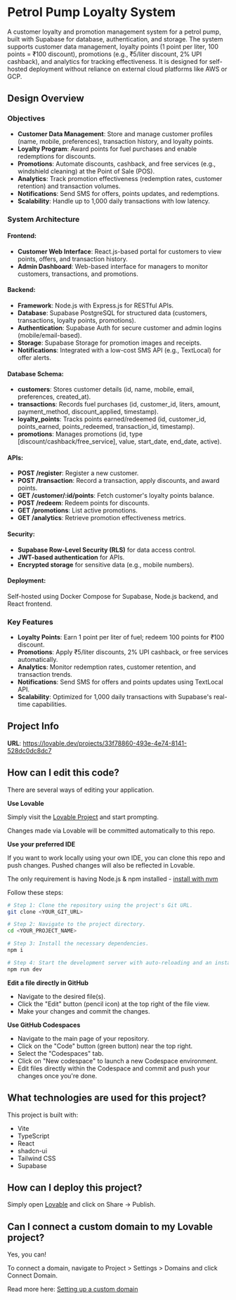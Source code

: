 
# Petrol Pump Loyalty System

A customer loyalty and promotion management system for a petrol pump, built with Supabase for database, authentication, and storage. The system supports customer data management, loyalty points (1 point per liter, 100 points = ₹100 discount), promotions (e.g., ₹5/liter discount, 2% UPI cashback), and analytics for tracking effectiveness. It is designed for self-hosted deployment without reliance on external cloud platforms like AWS or GCP.

## Design Overview

### Objectives

- **Customer Data Management**: Store and manage customer profiles (name, mobile, preferences), transaction history, and loyalty points.
- **Loyalty Program**: Award points for fuel purchases and enable redemptions for discounts.
- **Promotions**: Automate discounts, cashback, and free services (e.g., windshield cleaning) at the Point of Sale (POS).
- **Analytics**: Track promotion effectiveness (redemption rates, customer retention) and transaction volumes.
- **Notifications**: Send SMS for offers, points updates, and redemptions.
- **Scalability**: Handle up to 1,000 daily transactions with low latency.

### System Architecture

#### Frontend:
- **Customer Web Interface**: React.js-based portal for customers to view points, offers, and transaction history.
- **Admin Dashboard**: Web-based interface for managers to monitor customers, transactions, and promotions.

#### Backend:
- **Framework**: Node.js with Express.js for RESTful APIs.
- **Database**: Supabase PostgreSQL for structured data (customers, transactions, loyalty points, promotions).
- **Authentication**: Supabase Auth for secure customer and admin logins (mobile/email-based).
- **Storage**: Supabase Storage for promotion images and receipts.
- **Notifications**: Integrated with a low-cost SMS API (e.g., TextLocal) for offer alerts.

#### Database Schema:
- **customers**: Stores customer details (id, name, mobile, email, preferences, created_at).
- **transactions**: Records fuel purchases (id, customer_id, liters, amount, payment_method, discount_applied, timestamp).
- **loyalty_points**: Tracks points earned/redeemed (id, customer_id, points_earned, points_redeemed, transaction_id, timestamp).
- **promotions**: Manages promotions (id, type [discount/cashback/free_service], value, start_date, end_date, active).

#### APIs:
- **POST /register**: Register a new customer.
- **POST /transaction**: Record a transaction, apply discounts, and award points.
- **GET /customer/:id/points**: Fetch customer's loyalty points balance.
- **POST /redeem**: Redeem points for discounts.
- **GET /promotions**: List active promotions.
- **GET /analytics**: Retrieve promotion effectiveness metrics.

#### Security:
- **Supabase Row-Level Security (RLS)** for data access control.
- **JWT-based authentication** for APIs.
- **Encrypted storage** for sensitive data (e.g., mobile numbers).

#### Deployment: 
Self-hosted using Docker Compose for Supabase, Node.js backend, and React frontend.

### Key Features

- **Loyalty Points**: Earn 1 point per liter of fuel; redeem 100 points for ₹100 discount.
- **Promotions**: Apply ₹5/liter discounts, 2% UPI cashback, or free services automatically.
- **Analytics**: Monitor redemption rates, customer retention, and transaction trends.
- **Notifications**: Send SMS for offers and points updates using TextLocal API.
- **Scalability**: Optimized for 1,000 daily transactions with Supabase's real-time capabilities.

## Project Info

**URL**: https://lovable.dev/projects/33f78860-493e-4e74-8141-528dc0dc8dc7

## How can I edit this code?

There are several ways of editing your application.

**Use Lovable**

Simply visit the [Lovable Project](https://lovable.dev/projects/33f78860-493e-4e74-8141-528dc0dc8dc7) and start prompting.

Changes made via Lovable will be committed automatically to this repo.

**Use your preferred IDE**

If you want to work locally using your own IDE, you can clone this repo and push changes. Pushed changes will also be reflected in Lovable.

The only requirement is having Node.js & npm installed - [install with nvm](https://github.com/nvm-sh/nvm#installing-and-updating)

Follow these steps:

```sh
# Step 1: Clone the repository using the project's Git URL.
git clone <YOUR_GIT_URL>

# Step 2: Navigate to the project directory.
cd <YOUR_PROJECT_NAME>

# Step 3: Install the necessary dependencies.
npm i

# Step 4: Start the development server with auto-reloading and an instant preview.
npm run dev
```

**Edit a file directly in GitHub**

- Navigate to the desired file(s).
- Click the "Edit" button (pencil icon) at the top right of the file view.
- Make your changes and commit the changes.

**Use GitHub Codespaces**

- Navigate to the main page of your repository.
- Click on the "Code" button (green button) near the top right.
- Select the "Codespaces" tab.
- Click on "New codespace" to launch a new Codespace environment.
- Edit files directly within the Codespace and commit and push your changes once you're done.

## What technologies are used for this project?

This project is built with:

- Vite
- TypeScript
- React
- shadcn-ui
- Tailwind CSS
- Supabase

## How can I deploy this project?

Simply open [Lovable](https://lovable.dev/projects/33f78860-493e-4e74-8141-528dc0dc8dc7) and click on Share -> Publish.

## Can I connect a custom domain to my Lovable project?

Yes, you can!

To connect a domain, navigate to Project > Settings > Domains and click Connect Domain.

Read more here: [Setting up a custom domain](https://docs.lovable.dev/tips-tricks/custom-domain#step-by-step-guide)
